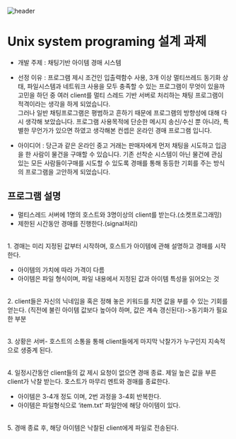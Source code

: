 ![header](https://capsule-render.vercel.app/api?type=wave&color=auto&height=200&weight=300&section=header&text=item%20Chatting%20Programming&fontSize=90)
# Unix system programing 설계 과제

* 개발 주제 : 채팅기반 아이템 경매 시스템 

* 선정 이유 : 프로그램 제시 조건인 입출력함수 사용, 3개 이상 멀티쓰레드 동기화 상태, 파일시스템과 네트워크 사용을 모두 충족할 수 있는 프로그램이 무엇이 있을까 고민을 하던 중 여러 client를 멀티 스레드 기반 서버로 처리하는 채팅 프로그램이 적격이라는 생각을 하게 되었습니다. 
 <br> 그러나 일반 채팅프로그램은 평범하고 흔하기 때문에 프로그램의 방향성에 대해 다시 생각해 보았습니다. 프로그램 사용목적에 단순한 메시지 송신/수신 뿐 아니라, 특별한 무언가가 있으면 하였고 생각해본 컨셉은 온라인 경매 프로그램 입니다. 

* 아이디어 : 당근과 같은 온라인 중고 거래는 판매자에게 먼저 채팅을 시도하고 입금을 한 사람이 물건을 구매할 수 있습니다. 기존 선착순 시스템이 아닌 물건에 관심 있는 모든 사람들이구매를 시도할 수 있도록 경매를 통해 동등한 기회를 주는 방식의 프로그램을 고안하게 되었습니다.


## 프로그램 설명
- 멀티스레드 서버에  1명의 호스트와  3명이상의 client를 받는다.(소켓프로그래밍)
- 제한된 시간동안 경매를 진행한다.(signal처리) 

<br> 1. 경매는 미리 지정된 값부터 시작하며, 호스트가 아이템에 관해 설명하고 경매를 시작한다. 
* 아이템의 가치에 따라 가격이 다름
* 아이템은  파일 형식이며, 파일 내용에서 지정된 값과 아이템 특성을 읽어오는 것

<br> 2. client들은 자신의 닉네임을 혹은 정해 놓은 키워드를 치면 값을 부를 수 있는 기회를 얻는다. (직전에 불린 아이템 값보다 높아야 하며, 값은 계속 갱신된다)->동기화가 필요한 부분

<br> 3. 상황은 서버- 호스트의 소통을 통해 client들에게 마지막 낙찰가가 누구인지 지속적으로 생중계 된다.

<br> 4. 일정시간동안 client들의 값 제시 요청이 없으면 경매 종료. 제일 높은 값을 부른 client가 낙찰 받는다. 호스트가 마무리 멘트와 경매를 종료한다.
* 아이템은 3-4개 정도 이며, 2번 과정을 3-4회 반복한다.
* 아이템은 파일형식으로 ‘item.txt’ 파일안에 해당 아이템이 있다.

<br> 5. 경매 종료 후, 해당 아이템은 낙찰된 client에게 파일로 전송된다. 
